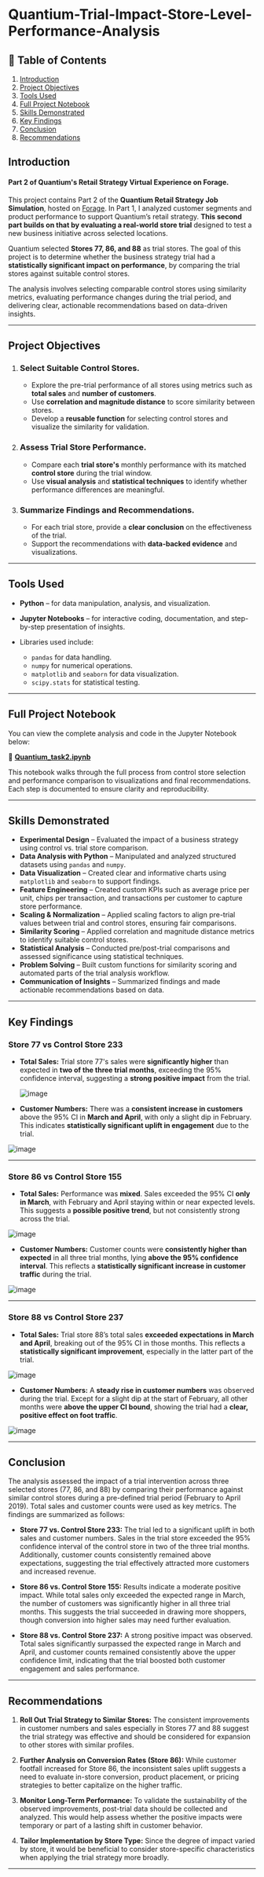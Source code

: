 # Quantium-Trial-Impact-Store-Level-Performance-Analysis

## 📑 Table of Contents

1. [Introduction](#introduction)
2. [Project Objectives](#project-objectives)
3. [Tools Used](#tools-used)
4. [Full Project Notebook](#full-project-notebook)
5. [Skills Demonstrated](#skills-demonstrated)
6. [Key Findings](#key-findings)
7. [Conclusion](#conclusion)
8. [Recommendations](#recommendations)

## Introduction
#### Part 2 of Quantium's Retail Strategy Virtual Experience on Forage.
This project contains Part 2 of the **Quantium Retail Strategy Job Simulation**, hosted on [Forage](https://www.theforage.com). In Part 1, I analyzed customer segments and product performance to support Quantium’s retail strategy. **This second part builds on that by evaluating a real-world store trial** designed to test a new business initiative across selected locations.

Quantium selected **Stores 77, 86, and 88** as trial stores. The goal of this project is to determine whether the business strategy trial had a **statistically significant impact on performance**, by comparing the trial stores against suitable control stores.

The analysis involves selecting comparable control stores using similarity metrics, evaluating performance changes during the trial period, and delivering clear, actionable recommendations based on data-driven insights.

---

## Project Objectives

1. ### Select Suitable Control Stores.

   * Explore the pre-trial performance of all stores using metrics such as **total sales** and **number of customers**.
   * Use **correlation and magnitude distance** to score similarity between stores.
   * Develop a **reusable function** for selecting control stores and visualize the similarity for validation.

2. ### Assess Trial Store Performance.

   * Compare each **trial store's** monthly performance with its matched **control store** during the trial window.
   * Use **visual analysis** and **statistical techniques** to identify whether performance differences are meaningful.

3. ### Summarize Findings and Recommendations.

   * For each trial store, provide a **clear conclusion** on the effectiveness of the trial.
   * Support the recommendations with **data-backed evidence** and visualizations.

---

## Tools Used

* **Python** – for data manipulation, analysis, and visualization.
* **Jupyter Notebooks** – for interactive coding, documentation, and step-by-step presentation of insights.
* Libraries used include:

  * `pandas` for data handling.
  * `numpy` for numerical operations.
  * `matplotlib` and `seaborn` for data visualization.
  * `scipy.stats` for statistical testing.

---

## Full Project Notebook

You can view the complete analysis and code in the Jupyter Notebook below:

🔗 **[Quantium\_task2.ipynb](./Quantium_task2.ipynb)**

This notebook walks through the full process from control store selection and performance comparison to visualizations and final recommendations. Each step is documented to ensure clarity and reproducibility.

---

## Skills Demonstrated

* **Experimental Design** – Evaluated the impact of a business strategy using control vs. trial store comparison.
* **Data Analysis with Python** – Manipulated and analyzed structured datasets using `pandas` and `numpy`.
* **Data Visualization** – Created clear and informative charts using `matplotlib` and `seaborn` to support findings.
* **Feature Engineering** – Created custom KPIs such as average price per unit, chips per transaction, and transactions per customer to capture store performance.
* **Scaling & Normalization** – Applied scaling factors to align pre-trial values between trial and control stores, ensuring fair comparisons.
* **Similarity Scoring** – Applied correlation and magnitude distance metrics to identify suitable control stores.
* **Statistical Analysis** – Conducted pre/post-trial comparisons and assessed significance using statistical techniques.
* **Problem Solving** – Built custom functions for similarity scoring and automated parts of the trial analysis workflow.
* **Communication of Insights** – Summarized findings and made actionable recommendations based on data.

---

## Key Findings

### Store 77 vs Control Store 233

* **Total Sales:**
  Trial store 77's sales were **significantly higher** than expected in **two of the three trial months**, exceeding the 95% confidence interval, suggesting a **strong positive impact** from the trial.

  ![image](https://github.com/user-attachments/assets/1402e3fd-2c46-4328-be2c-fe94ac5f2ec1)


* **Customer Numbers:**
  There was a **consistent increase in customers** above the 95% CI in **March and April**, with only a slight dip in February. This indicates **statistically significant uplift in engagement** due to the trial.

![image](https://github.com/user-attachments/assets/2eff30d9-4f98-49db-8920-0689c7fad1e0)


---

### Store 86 vs Control Store 155

* **Total Sales:**
  Performance was **mixed**. Sales exceeded the 95% CI **only in March**, with February and April staying within or near expected levels. This suggests a **possible positive trend**, but not consistently strong across the trial.

![image](https://github.com/user-attachments/assets/895197a1-d12f-470b-977e-d47ce724706b)


* **Customer Numbers:**
  Customer counts were **consistently higher than expected** in all three trial months, lying **above the 95% confidence interval**. This reflects a **statistically significant increase in customer traffic** during the trial.

![image](https://github.com/user-attachments/assets/9c0f5457-9595-42cb-91f1-d244acec99c1)

---

### Store 88 vs Control Store 237

* **Total Sales:**
  Trial store 88’s total sales **exceeded expectations in March and April**, breaking out of the 95% CI in those months. This reflects a **statistically significant improvement**, especially in the latter part of the trial.

![image](https://github.com/user-attachments/assets/c15fb81f-e6ff-446d-962a-26e653acf887)


* **Customer Numbers:**
  A **steady rise in customer numbers** was observed during the trial. Except for a slight dip at the start of February, all other months were **above the upper CI bound**, showing the trial had a **clear, positive effect on foot traffic**.

![image](https://github.com/user-attachments/assets/1c7e3908-2c44-4f9a-90d3-8d10b26544d2)


---

## Conclusion

The analysis assessed the impact of a trial intervention across three selected stores (77, 86, and 88) by comparing their performance against similar control stores during a pre-defined trial period (February to April 2019). Total sales and customer counts were used as key metrics. The findings are summarized as follows:

* **Store 77 vs. Control Store 233:**
  The trial led to a significant uplift in both sales and customer numbers. Sales in the trial store exceeded the 95% confidence interval of the control store in two of the three trial months. Additionally, customer counts consistently remained above expectations, suggesting the trial effectively attracted more customers and increased revenue.

* **Store 86 vs. Control Store 155:**
  Results indicate a moderate positive impact. While total sales only exceeded the expected range in March, the number of customers was significantly higher in all three trial months. This suggests the trial succeeded in drawing more shoppers, though conversion into higher sales may need further evaluation.

* **Store 88 vs. Control Store 237:**
  A strong positive impact was observed. Total sales significantly surpassed the expected range in March and April, and customer counts remained consistently above the upper confidence limit, indicating that the trial boosted both customer engagement and sales performance.

---

## Recommendations

1. **Roll Out Trial Strategy to Similar Stores:**
   The consistent improvements in customer numbers and sales especially in Stores 77 and 88 suggest the trial strategy was effective and should be considered for expansion to other stores with similar profiles.

2. **Further Analysis on Conversion Rates (Store 86):**
   While customer footfall increased for Store 86, the inconsistent sales uplift suggests a need to evaluate in-store conversion, product placement, or pricing strategies to better capitalize on the higher traffic.

3. **Monitor Long-Term Performance:**
   To validate the sustainability of the observed improvements, post-trial data should be collected and analyzed. This would help assess whether the positive impacts were temporary or part of a lasting shift in customer behavior.

4. **Tailor Implementation by Store Type:**
   Since the degree of impact varied by store, it would be beneficial to consider store-specific characteristics when applying the trial strategy more broadly.

---
